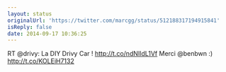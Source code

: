 ```yaml
---
layout: status
originalUrl: 'https://twitter.com/marcgg/status/512188317194915841'
isReply: false
date: 2014-09-17 10:36:25
---
```


RT @drivy: La DIY Drivy Car ! http://t.co/ndNIldL1Vf Merci @benbwn :) http://t.co/KOLEiH7132
